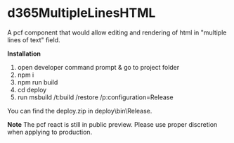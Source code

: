 # d365MultipleLinesHTML

A pcf component that would allow editing and rendering of html in "multiple lines of text" field.

**Installation**
1. open developer command prompt & go to project folder
2. npm i
3. npm run build
4. cd deploy
5. run msbuild /t:build /restore /p:configuration=Release

You can find the deploy.zip in deploy\bin\Release.

**Note**
The pcf react is still in public preview. Please use proper discretion when applying to production.
